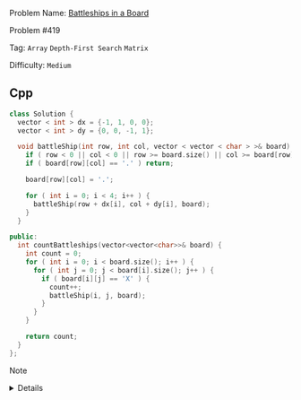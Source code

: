 Problem Name: [Battleships in a Board](https://leetcode.com/problems/battleships-in-a-board/)

Problem #419

Tag: `Array` `Depth-First Search` `Matrix`

Difficulty: `Medium`

## Cpp

```cpp
class Solution {
  vector < int > dx = {-1, 1, 0, 0};
  vector < int > dy = {0, 0, -1, 1};

  void battleShip(int row, int col, vector < vector < char > >& board) {
    if ( row < 0 || col < 0 || row >= board.size() || col >= board[row].size() ) return;
    if ( board[row][col] == '.' ) return;

    board[row][col] = '.';

    for ( int i = 0; i < 4; i++ ) {
      battleShip(row + dx[i], col + dy[i], board);
    }
  }

public:
  int countBattleships(vector<vector<char>>& board) {
    int count = 0;
    for ( int i = 0; i < board.size(); i++ ) {
      for ( int j = 0; j < board[i].size(); j++ ) {
        if ( board[i][j] == 'X' ) {
          count++;
          battleShip(i, j, board);
        }
      }
    }

    return count;
  }
};
```

> [!NOTE]
>
> <details>
>   <li>Traverse the given <code>board</code></li>
>   <li>Use Depth-first Search over the 2d board & cound the frequencies</li>
> </details>
